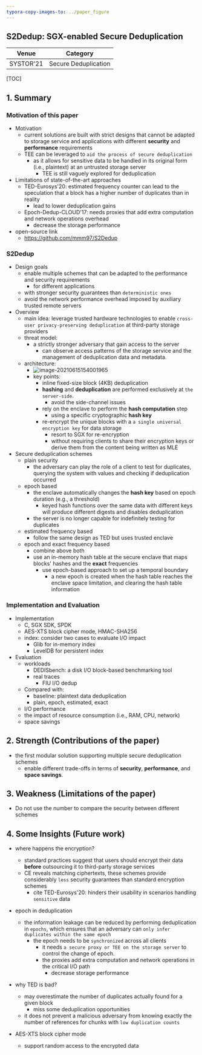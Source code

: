 ```yaml
---
typora-copy-images-to: ../paper_figure
---
```

S2Dedup: SGX-enabled Secure Deduplication
------------------------------------------
|           Venue            |       Category       |
| :------------------------: | :------------------: |
| SYSTOR'21 | Secure Deduplication |
[TOC]

## 1. Summary
### Motivation of this paper

- Motivation
  - current solutions are built with strict designs that cannot be adapted to storage service and applications with different **security** and **performance** requirements
  - TEE can be leveraged to `aid the process of secure deduplication`
    - as it allows for sensitive data to be handled in its original form (i.e., plaintext) at an untrusted storage server
      - TEE is still vaguely explored for deduplication
- Limitations of state-of-the-art approaches
  - TED-Eurosys'20: estimated frequency counter can lead to the speculation that a block has a higher number of duplicates than in reality
    - lead to lower deduplication gains
  - Epoch-Dedup-CLOUD'17: needs proxies that add extra computation and network operations overhead 
    - decrease the storage performance
- open-source link
  - https://github.com/mmm97/S2Dedup

### S2Dedup

- Design goals
  - enable multiple schemes that can be adapted to the performance and security requirements
    - for different applications
  - with stronger security guarantees than `deterministic ones`
  - avoid the network performance overhead imposed by auxiliary trusted remote servers
- Overview
  - main idea: leverage trusted hardware technologies to enable `cross-user privacy-preserving deduplication` at third-party storage providers
  - threat model:
    - a strictly stronger adversary that gain access to the server
      - can observe access patterns of the storage service and the management of deduplication data and metadata.
  - architecture:
    - ![image-20210615154001965](../paper_figure/image-20210615154001965.png)
    - key points:
      - inline fixed-size block (4KB) deduplication
      - **hashing** and **deduplication** are performed exclusively at `the server-side`.
        - avoid the side-channel issues 
      - rely on the enclave to perform the **hash computation** step
        - using a specific cryptographic **hash key**
      - re-encrypt the unique blocks with a `a single universal encryption key` for data storage
        - resort to SGX for re-encryption 
        - without requiring clients to share their encryption keys or derive them from the content being written as MLE
- Secure deduplication schemes
  - plain security 
    - the adversary can play the role of a client to test for duplicates, querying the system with values and checking if deduplication occurred
  - epoch based
    - the enclave automatically changes the **hash key** based on epoch duration (e.g., a threshold)
      - keyed hash functions over the same data with different keys will produce different digests and disables deduplication
    - the server is no longer capable for indefinitely testing for duplicates
  - estimated frequency based
    - follow the same design as TED but uses trusted enclave
  - epoch and exact frequency based
    - combine above both
    - use an in-memory hash table at the secure enclave that maps blocks' hashes and the **exact** frequencies
      - use epoch-based approach to set up a temporal boundary  
        - a new epoch is created when the hash table reaches the enclave space limitation, and clearing the hash table information

### Implementation and Evaluation

- Implementation
  - C, SGX SDK, SPDK
  - AES-XTS block cipher mode, HMAC-SHA256
  - index: consider two cases to evaluate I/O impact
    - Glib for in-memory index
    - LevelDB for persistent index
- Evaluation
  - workloads
    - DEDISbench: a disk I/O block-based benchmarking tool
    - real traces
      - FIU I/O dedup
  - Compared with:
    - baseline: plaintext data deduplication
    - plain, epoch, estimated, exact
  - I/O performance
  - the impact of resource consumption (i.e., RAM, CPU, network)
  - space savings

## 2. Strength (Contributions of the paper)

- the first modular solution supporting multiple secure deduplication schemes
  - enable different trade-offs in terms of **security**, **performance**, and **space savings**.

## 3. Weakness (Limitations of the paper)

- Do not use the number to compare the security between different schemes

## 4. Some Insights (Future work)

- where happens the encryption?
  - standard practices suggest that users should encrypt their data **before** outsourcing it to third-party storage services
  - CE reveals matching ciphertexts, these schemes provide considerably `less` security guarantees than standard encryption schemes
    - cite TED-Eurosys'20: hinders their usability in scenarios handling `sensitive` data
- epoch in deduplication
  - the information leakage can be reduced by performing deduplication in `epochs`, which ensures that an adversary can `only infer duplicates within the same epoch`
    - the epoch needs to be `synchronized` across all clients
      - it needs `a secure proxy or TEE on the storage server` to control the change of epoch.
      - the proxies add extra computation and network operations in the critical I/O path
        - decrease storage performance 

- why TED is bad?
  - may overestimate the number of duplicates actually found for a given block
    - miss some deduplication opportunities
  - it does not prevent a malicious adversary from knowing exactly the number of references for chunks with `low duplication counts`
- AES-XTS block cipher mode
  - support random access to the encrypted data